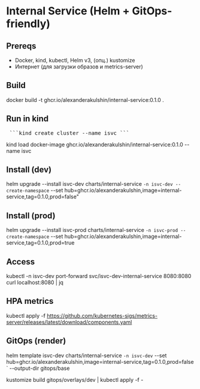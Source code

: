 # Internal Service (Helm + GitOps-friendly)

## Prereqs
- Docker, kind, kubectl, Helm v3, (опц.) kustomize
- Интернет (для загрузки образов и metrics-server)

## Build
docker build -t ghcr.io/alexanderakulshin/internal-service:0.1.0 .

## Run in kind
<pre> ```kind create cluster --name isvc ``` </pre>
kind load docker-image ghcr.io/alexanderakulshin/internal-service:0.1.0 --name isvc

## Install (dev)
helm upgrade --install isvc-dev charts/internal-service  `
  -n isvc-dev --create-namespace `
  --set hub=ghcr.io/alexanderakulshin,image=internal-service,tag=0.1.0,prod=false"

## Install (prod)
helm upgrade --install isvc-prod charts/internal-service `
  -n isvc-prod --create-namespace `
  --set hub=ghcr.io/alexanderakulshin,image=internal-service,tag=0.1.0,prod=true

## Access
kubectl -n isvc-dev port-forward svc/isvc-dev-internal-service 8080:8080
curl localhost:8080 | jq

## HPA metrics
kubectl apply -f https://github.com/kubernetes-sigs/metrics-server/releases/latest/download/components.yaml

## GitOps (render)
helm template isvc-dev charts/internal-service `
  -n isvc-dev `
  --set hub=ghcr.io/alexanderakulshin,image=internal-service,tag=0.1.0,prod=false `
  --output-dir gitops/base

kustomize build gitops/overlays/dev | kubectl apply -f -
